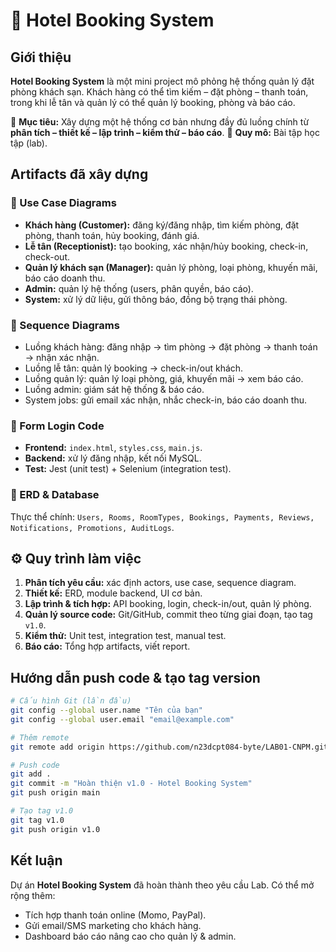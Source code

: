 # 🏨 Hotel Booking System

##  Giới thiệu

**Hotel Booking System** là một mini project mô phỏng hệ thống quản lý đặt phòng khách sạn.
Khách hàng có thể tìm kiếm – đặt phòng – thanh toán, trong khi lễ tân và quản lý có thể quản lý booking, phòng và báo cáo.

🔹 **Mục tiêu:** Xây dựng một hệ thống cơ bản nhưng đầy đủ luồng chính từ **phân tích – thiết kế – lập trình – kiểm thử – báo cáo**.
🔹 **Quy mô:** Bài tập học tập (lab).



##  Artifacts đã xây dựng

### 🔹 Use Case Diagrams

* **Khách hàng (Customer):** đăng ký/đăng nhập, tìm kiếm phòng, đặt phòng, thanh toán, hủy booking, đánh giá.
* **Lễ tân (Receptionist):** tạo booking, xác nhận/hủy booking, check-in, check-out.
* **Quản lý khách sạn (Manager):** quản lý phòng, loại phòng, khuyến mãi, báo cáo doanh thu.
* **Admin:** quản lý hệ thống (users, phân quyền, báo cáo).
* **System:** xử lý dữ liệu, gửi thông báo, đồng bộ trạng thái phòng.

### 🔹 Sequence Diagrams

* Luồng khách hàng: đăng nhập → tìm phòng → đặt phòng → thanh toán → nhận xác nhận.
* Luồng lễ tân: quản lý booking → check-in/out khách.
* Luồng quản lý: quản lý loại phòng, giá, khuyến mãi → xem báo cáo.
* Luồng admin: giám sát hệ thống & báo cáo.
* System jobs: gửi email xác nhận, nhắc check-in, báo cáo doanh thu.

### 🔹 Form Login Code

* **Frontend:** `index.html`, `styles.css`, `main.js`.
* **Backend:** xử lý đăng nhập, kết nối MySQL.
* **Test:** Jest (unit test) + Selenium (integration test).

### 🔹 ERD & Database

Thực thể chính:
`Users, Rooms, RoomTypes, Bookings, Payments, Reviews, Notifications, Promotions, AuditLogs`.



## ⚙️ Quy trình làm việc

1. **Phân tích yêu cầu:** xác định actors, use case, sequence diagram.
2. **Thiết kế:** ERD, module backend, UI cơ bản.
3. **Lập trình & tích hợp:** API booking, login, check-in/out, quản lý phòng.
4. **Quản lý source code:** Git/GitHub, commit theo từng giai đoạn, tạo tag `v1.0`.
5. **Kiểm thử:** Unit test, integration test, manual test.
6. **Báo cáo:** Tổng hợp artifacts, viết report.


##  Hướng dẫn push code & tạo tag version

```bash
# Cấu hình Git (lần đầu)
git config --global user.name "Tên của bạn"
git config --global user.email "email@example.com"

# Thêm remote
git remote add origin https://github.com/n23dcpt084-byte/LAB01-CNPM.git

# Push code
git add .
git commit -m "Hoàn thiện v1.0 - Hotel Booking System"
git push origin main

# Tạo tag v1.0
git tag v1.0
git push origin v1.0
```


##  Kết luận

Dự án **Hotel Booking System** đã hoàn thành theo yêu cầu Lab.
 Có thể mở rộng thêm:

* Tích hợp thanh toán online (Momo, PayPal).
* Gửi email/SMS marketing cho khách hàng.
* Dashboard báo cáo nâng cao cho quản lý & admin.


